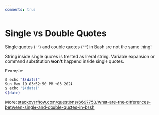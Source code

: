 ```yaml
---
comments: true
---
```


# Single vs Double Quotes

Single quotes (`''`) and double quotes (`""`) in Bash are not the same thing!

String inside single quotes is treated as literal string. Variable expansion or command
substitution **won't** happend inside single quotes.

Example:
```bash
$ echo "$(date)"
Sun May 19 03:52:50 PM +03 2024
$ echo '$(date)'
$(date)
```

More:
[stackoverflow.com/questions/6697753/what-are-the-differences-between-single-and-double-quotes-in-bash](https://stackoverflow.com/questions/6697753/what-are-the-differences-between-single-and-double-quotes-in-bash)